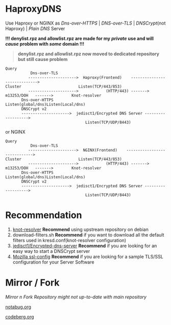 # HaproxyDNS
Use Haproxy or NGINX as *Dns-over-HTTPS* | *DNS-over-TLS* | *DNSCrypt*(not Haproxy) | *Plain DNS* Server

**!!! denylist.rpz and allowlist.rpz are made for my _private_ use and will _cause_ problem with _some_ domain !!!**

> **denylist.rpz and allowlist.rpz now moved to dedicated repository but still cause problem**

```
Query
           Dns-over-TLS
          --------------------->  Haproxy(Frontend)    ----------------------------->  
Cluster                         Listen(TCP/443/853)                                 
          --------------------->            (HTTP/443) -------> m13253/DOH   ------->        Knot-resolver
	   Dns-over-HTTPS                                                                    Listen(global/dns)Listen(Local/dns)
	   DNSCrypt v2             
	   --------------------->  jedisct1/Encrypted DNS Server ------------------->
                                   Listen(TCP/UDP/8443)
```

or NGINX

```
Query
           Dns-over-TLS
          --------------------->  NGINX(Frontend)    ----------------------------->  
Cluster                         Listen(TCP/443/853)                                 
          --------------------->            (HTTP/443) -------> m13253/DOH   ------->        Knot-resolver
	   Dns-over-HTTPS                                                                    Listen(global/dns)Listen(Local/dns)
	   DNSCrypt v2             
	   --------------------->  jedisct1/Encrypted DNS Server ------------------->
                                   Listen(TCP/UDP/8443)
```

# Recommendation
1. [knot-resolver](https://knot-resolver.cz) **Recommend** using upstream repository on debian
2. download-filters.sh **Recommend** if you want to download all the default filters used in kresd.conf(knot-resolver configuration)
3. [jedisct1/Encrypted-dns-server](https://github.com/jedisct1/encrypted-dns-server) **Recommend** if you are looking for an easy way to start a DNSCrypt server
4. [Mozilla ssl-config](https://ssl-config.mozilla.org/) **Recommend** if you are looking for a sample TLS/SSL configuration for your Server Software

# Mirror / Fork
*Mirror n Fork Repository might not up-to-date with main repository*

[notabug.org](https://notabug.org/lottanorta/HaproxyDNS)

[codeberg.org](https://codeberg.org/DoulpaGllo/HaproxyDNS)
